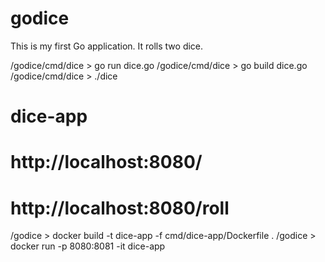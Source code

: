 # godice
This is my first Go application.
It rolls two dice.

/godice/cmd/dice > go run dice.go
/godice/cmd/dice > go build dice.go
/godice/cmd/dice > ./dice

# dice-app
# http://localhost:8080/
# http://localhost:8080/roll
/godice > docker build -t dice-app -f cmd/dice-app/Dockerfile .
/godice > docker run -p 8080:8081 -it dice-app

